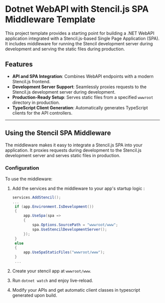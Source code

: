 # Dotnet WebAPI with Stencil.js SPA Middleware Template

This project template provides a starting point for building a .NET WebAPI application integrated with a Stencil.js-based Single Page Application (SPA). It includes middleware for running the Stencil development server during development and serving the static files during production.

## Features

- **API and SPA Integration**: Combines WebAPI endpoints with a modern Stencil.js frontend.
- **Development Server Support**: Seamlessly proxies requests to the Stencil.js development server during development.
- **Production-Ready Setup**: Serves static files from a specified `wwwroot` directory in production.
- **TypeScript Client Generation**: Automatically generates TypeScript clients for the API controllers.

---

## Using the Stencil SPA Middleware

The middleware makes it easy to integrate a Stencil.js SPA into your application. It proxies requests during development to the Stencil.js development server and serves static files in production.

### Configuration

To use the middleware:

1. Add the services and the middleware to your app's startup logic :

   ```csharp
   services.AddStencil();
   ...
    if (app.Environment.IsDevelopment())
    {
        app.UseSpa(spa =>
        {
            spa.Options.SourcePath = "wwwroot/www";
            spa.UseStencilDevelopmentServer();
        });
    }
    else
    {
        app.UseSpaStaticFiles("wwwroot/www");
    }
    ...
    ```
2. Create your stencil app at `wwwroot/www`.
3. Run `dotnet watch` and enjoy live-reload.
4. Modify your APIs and get automatic client classes in typescript generated upon build.